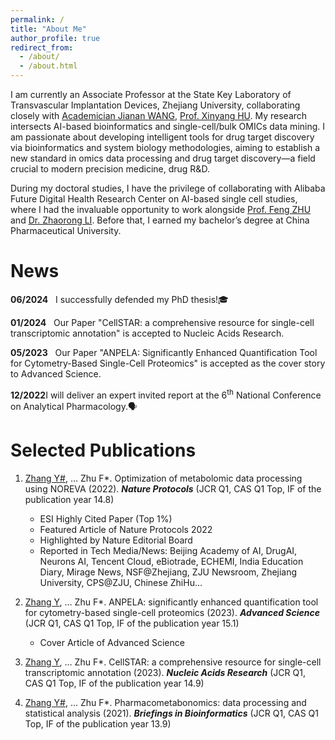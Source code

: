 ```yaml
---
permalink: /
title: "About Me"
author_profile: true
redirect_from: 
  - /about/
  - /about.html
---
```


I am currently an Associate Professor at the State Key Laboratory of Transvascular Implantation Devices, Zhejiang University, collaborating closely with [Academician Jianan WANG](https://baike.baidu.com/item/%E7%8E%8B%E5%BB%BA%E5%AE%89/10767262?fr=ge_ala), [Prof. Xinyang HU](https://person.zju.edu.cn/huxinyang/). My research intersects AI-based bioinformatics and single-cell/bulk OMICs data mining. I am passionate about developing intelligent tools for drug target discovery via bioinformatics and system biology methodologies, aiming to establish a new standard in omics data processing and drug target discovery—a field crucial to modern precision medicine, drug R&D.

During my doctoral studies, I have the privilege of collaborating with Alibaba Future Digital Health Research Center on AI-based single cell studies, where I had the invaluable opportunity to work alongside [Prof. Feng ZHU](https://person.zju.edu.cn/zhufeng/) and [Dr. Zhaorong LI](https://baike.baidu.com/item/%E6%9D%8E%E5%85%86%E8%9E%8D/64986090?fr=ge_ala). Before that, I earned my bachelor’s degree at China Pharmaceutical University.

News
======
**06/2024**&nbsp;&nbsp;&nbsp;I successfully defended my PhD thesis!:mortar_board:

**01/2024**&nbsp;&nbsp;&nbsp;Our Paper "CellSTAR: a comprehensive resource for single-cell transcriptomic annotation" is accepted to Nucleic Acids Research.

**05/2023**&nbsp;&nbsp;&nbsp;Our Paper "ANPELA: Significantly Enhanced Quantification Tool for Cytometry-Based Single-Cell Proteomics" is accepted as the cover story to Advanced Science.

**12/2022**I will deliver an expert invited report at the 6<sup>th</sup> National Conference on Analytical Pharmacology.:speaking_head:



Selected Publications
======
1. <u>Zhang Y#</u>, … Zhu F*. Optimization of metabolomic data processing using NOREVA (2022). ***Nature Protocols*** (JCR Q1, CAS Q1 Top, IF of the publication year 14.8)
   - ESI Highly Cited Paper (Top 1%)
   - Featured Article of Nature Protocols 2022
   - Highlighted by Nature Editorial Board
   - Reported in Tech Media/News: Beijing Academy of AI, DrugAI, Neurons AI, Tencent Cloud, eBiotrade, ECHEMI, India Education Diary, Mirage News, NSF@Zhejiang, ZJU Newsroom, Zhejiang University, CPS@ZJU, Chinese ZhiHu…
     
2. <u>Zhang Y</u>, … Zhu F*. ANPELA: significantly enhanced quantification tool for cytometry-based single-cell proteomics (2023). ***Advanced Science*** (JCR Q1, CAS Q1 Top, IF of the publication year 15.1)
   - Cover Article of Advanced Science
     
3. <u>Zhang Y</u>, … Zhu F*. CellSTAR: a comprehensive resource for single-cell transcriptomic annotation (2023). ***Nucleic Acids Research*** (JCR Q1, CAS Q1 Top, IF of the publication year 14.9)
   
4. <u>Zhang Y#</u>, … Zhu F*. Pharmacometabonomics: data processing and statistical analysis (2021). ***Briefings in Bioinformatics*** (JCR Q1, CAS Q1 Top, IF of the publication year 13.9)


